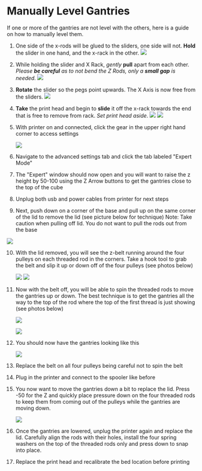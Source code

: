 # Manually Level Gantries



If one or more of the gantries are not level with the others, here is a guide on how to manually level them.

1. One side of the x-rods will be glued to the sliders, one side will not.  **Hold** the slider in one hand, and the x-rack in the other.  ![](../.gitbook/assets/F12.png)
2. While holding the slider and X Rack, _gently_ **pull** apart from each other.  _Please **be careful** as to not bend the Z Rods, only a **small gap** is needed._  ![](../.gitbook/assets/micro_2.png)
3.  **Rotate** the slider so the pegs point upwards. The X Axis is now free from the sliders.  ![](../.gitbook/assets/micro_3.png)  
4. **Take** the print head and begin to **slide** it off the x-rack towards the end that is free to remove from rack.  _Set print head aside_.  ![](../.gitbook/assets/micro_6.PNG)     ![](../.gitbook/assets/micro_7.PNG)  
5. With printer on and connected, click the gear in the upper right hand corner to access settings  
 

   ![](../.gitbook/assets/MLG1.png)

6. Navigate to the advanced settings tab and click the tab labeled "Expert Mode" 

   

7. The "Expert" window should now open and you will want to raise the z height by 50-100 using the Z Arrow buttons to get the gantries close to the top of the cube  
 

8. Unplug both usb and power cables from printer for next steps
9. Next, push down on a corner of the base and pull up on the same corner of the lid to remove the lid \(see picture below for technique\) Note: Take caution when pulling off lid. You do not want to pull the rods out from the base  

![](../.gitbook/assets/MLG2.png)  

10. With the lid removed, you will see the z-belt running around the four pulleys on each threaded rod in the corners. Take a hook tool to grab the belt and slip it up or down off of the four pulleys \(see photos below\)  
 

    ![](../.gitbook/assets/MLG3.png)     ![](../.gitbook/assets/MLG4.png)

11. Now with the belt off, you will be able to spin the threaded rods to move the gantries up or down. The best technique is to get the gantries all the way to the top of the rod where the top of the first thread is just showing \(see photos below\)  
 

    ![](../.gitbook/assets/MLG5.png)

    ![](../.gitbook/assets/MLG6.png)

12. You should now have the gantries looking like this  
 

    ![](../.gitbook/assets/MLG7.png)

13. Replace the belt on all four pulleys being careful not to spin the belt
14. Plug in the printer and connect to the spooler like before
15. You now want to move the gantries down a bit to replace the lid. Press -50 for the Z and quickly place pressure down on the four threaded rods to keep them from coming out of the pulleys while the gantries are moving down.  
 

    ![](../.gitbook/assets/MLG8.png)

16. Once the gantries are lowered, unplug the printer again and replace the lid. Carefully align the rods with their holes, install the four spring washers on the top of the threaded rods only and press down to snap into place.
17. Replace the print head and recalibrate the bed location before printing

